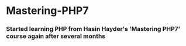 # Mastering-PHP7

### Started learning PHP from Hasin Hayder's 'Mastering PHP7' course again after several months
